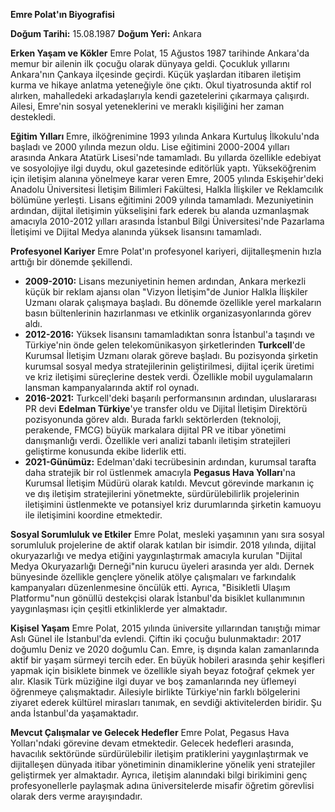**Emre Polat'ın Biyografisi**

**Doğum Tarihi:** 15.08.1987
**Doğum Yeri:** Ankara

**Erken Yaşam ve Kökler**
Emre Polat, 15 Ağustos 1987 tarihinde Ankara'da memur bir ailenin ilk çocuğu olarak dünyaya geldi. Çocukluk yıllarını Ankara'nın Çankaya ilçesinde geçirdi. Küçük yaşlardan itibaren iletişim kurma ve hikaye anlatma yeteneğiyle öne çıktı. Okul tiyatrosunda aktif rol alırken, mahalledeki arkadaşlarıyla kendi gazetelerini çıkarmaya çalışırdı. Ailesi, Emre'nin sosyal yeteneklerini ve meraklı kişiliğini her zaman destekledi.

**Eğitim Yılları**
Emre, ilköğrenimine 1993 yılında Ankara Kurtuluş İlkokulu'nda başladı ve 2000 yılında mezun oldu. Lise eğitimini 2000-2004 yılları arasında Ankara Atatürk Lisesi'nde tamamladı. Bu yıllarda özellikle edebiyat ve sosyolojiye ilgi duydu, okul gazetesinde editörlük yaptı. Yükseköğrenim için iletişim alanına yönelmeye karar veren Emre, 2005 yılında Eskişehir'deki Anadolu Üniversitesi İletişim Bilimleri Fakültesi, Halkla İlişkiler ve Reklamcılık bölümüne yerleşti. Lisans eğitimini 2009 yılında tamamladı. Mezuniyetinin ardından, dijital iletişimin yükselişini fark ederek bu alanda uzmanlaşmak amacıyla 2010-2012 yılları arasında İstanbul Bilgi Üniversitesi'nde Pazarlama İletişimi ve Dijital Medya alanında yüksek lisansını tamamladı.

**Profesyonel Kariyer**
Emre Polat'ın profesyonel kariyeri, dijitalleşmenin hızla arttığı bir dönemde şekillendi.

*   **2009-2010:** Lisans mezuniyetinin hemen ardından, Ankara merkezli küçük bir reklam ajansı olan "Vizyon İletişim"de Junior Halkla İlişkiler Uzmanı olarak çalışmaya başladı. Bu dönemde özellikle yerel markaların basın bültenlerinin hazırlanması ve etkinlik organizasyonlarında görev aldı.
*   **2012-2016:** Yüksek lisansını tamamladıktan sonra İstanbul'a taşındı ve Türkiye'nin önde gelen telekomünikasyon şirketlerinden **Turkcell**'de Kurumsal İletişim Uzmanı olarak göreve başladı. Bu pozisyonda şirketin kurumsal sosyal medya stratejilerinin geliştirilmesi, dijital içerik üretimi ve kriz iletişimi süreçlerine destek verdi. Özellikle mobil uygulamaların lansman kampanyalarında aktif rol oynadı.
*   **2016-2021:** Turkcell'deki başarılı performansının ardından, uluslararası PR devi **Edelman Türkiye**'ye transfer oldu ve Dijital İletişim Direktörü pozisyonunda görev aldı. Burada farklı sektörlerden (teknoloji, perakende, FMCG) büyük markalara dijital PR ve itibar yönetimi danışmanlığı verdi. Özellikle veri analizi tabanlı iletişim stratejileri geliştirme konusunda ekibe liderlik etti.
*   **2021-Günümüz:** Edelman'daki tecrübesinin ardından, kurumsal tarafta daha stratejik bir rol üstlenmek amacıyla **Pegasus Hava Yolları**'na Kurumsal İletişim Müdürü olarak katıldı. Mevcut görevinde markanın iç ve dış iletişim stratejilerini yönetmekte, sürdürülebilirlik projelerinin iletişimini üstlenmekte ve potansiyel kriz durumlarında şirketin kamuoyu ile iletişimini koordine etmektedir.

**Sosyal Sorumluluk ve Etkiler**
Emre Polat, mesleki yaşamının yanı sıra sosyal sorumluluk projelerine de aktif olarak katılan bir isimdir. 2018 yılında, dijital okuryazarlığı ve medya etiğini yaygınlaştırmak amacıyla kurulan "Dijital Medya Okuryazarlığı Derneği"nin kurucu üyeleri arasında yer aldı. Dernek bünyesinde özellikle gençlere yönelik atölye çalışmaları ve farkındalık kampanyaları düzenlenmesine öncülük etti. Ayrıca, "Bisikletli Ulaşım Platformu"nun gönüllü destekçisi olarak İstanbul'da bisiklet kullanımının yaygınlaşması için çeşitli etkinliklerde yer almaktadır.

**Kişisel Yaşam**
Emre Polat, 2015 yılında üniversite yıllarından tanıştığı mimar Aslı Günel ile İstanbul'da evlendi. Çiftin iki çocuğu bulunmaktadır: 2017 doğumlu Deniz ve 2020 doğumlu Can. Emre, iş dışında kalan zamanlarında aktif bir yaşam sürmeyi tercih eder. En büyük hobileri arasında şehir keşifleri yapmak için bisiklete binmek ve özellikle siyah beyaz fotoğraf çekmek yer alır. Klasik Türk müziğine ilgi duyar ve boş zamanlarında ney üflemeyi öğrenmeye çalışmaktadır. Ailesiyle birlikte Türkiye'nin farklı bölgelerini ziyaret ederek kültürel mirasları tanımak, en sevdiği aktivitelerden biridir. Şu anda İstanbul'da yaşamaktadır.

**Mevcut Çalışmalar ve Gelecek Hedefler**
Emre Polat, Pegasus Hava Yolları'ndaki görevine devam etmektedir. Gelecek hedefleri arasında, havacılık sektöründe sürdürülebilir iletişim pratiklerini yaygınlaştırmak ve dijitalleşen dünyada itibar yönetiminin dinamiklerine yönelik yeni stratejiler geliştirmek yer almaktadır. Ayrıca, iletişim alanındaki bilgi birikimini genç profesyonellerle paylaşmak adına üniversitelerde misafir öğretim görevlisi olarak ders verme arayışındadır.